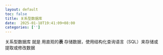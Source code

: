 ```yaml
---
layout: default
toc: false
title: 关系型数据库
date:  2025-01-18T19:41:09+08:00
categories: ['']
---
```


关系型数据库 就是 用直观的**表** 存储数据，使用结构化查询语言（SQL）来存储或提取或修改数据





